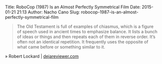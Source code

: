 Title: RoboCop (1987) Is an Almost Perfectly Symmetrical Film
Date: 2015-01-21 21:13
Author: Nacho Cano
Slug: robocop-1987-is-an-almost-perfectly-symmetrical-film

> The Old Testament is full of examples of chiasmus, which is a figure
> of speech used in ancient times to emphasize balance. It lists a bunch
> of ideas or things and then repeats each of them in reverse order.
> It’s often not an identical repetition. It frequently uses the
> opposite of what came before or something similar to it.

» Robert Lockard | [dejareviewer.com][]

  [dejareviewer.com]: http://dejareviewer.com/2014/04/29/cinematic-chiasmus-robocop-is-almost-perfectly-symmetrical-film/
    "RoboCop (1987) Is an Almost Perfectly Symmetrical Film"
